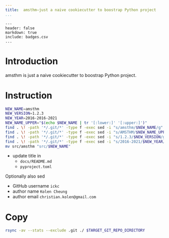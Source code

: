```yaml
---
title:	amsthm—just a naive cookiecutter to boostrap Python project
...
```


``` {.table}
---
header: false
markdown: true
include: badges.csv
...
```

# Introduction

amsthm is just a naive cookiecutter to boostrap Python project.

# Instruction

```bash
NEW_NAME=amsthm
NEW_VERSION=1.2.3
NEW_YEAR=2016-2016-2021
NEW_NAME_UPPER="$(echo $NEW_NAME | tr '[:lower:]' '[:upper:]')"
find . \! -path '*/.git/*' -type f -exec sed -i "s/amsthm/$NEW_NAME/g" {} +
find . \! -path '*/.git/*' -type f -exec sed -i "s/AMSTHM/$NEW_NAME_UPPER/g" {} +
find . \! -path '*/.git/*' -type f -exec sed -i "s/1.2.3/$NEW_VERSION/g" {} +
find . \! -path '*/.git/*' -type f -exec sed -i "s/2016-2021/$NEW_YEAR/g" {} +
mv src/amsthm "src/$NEW_NAME"
```

- update title in
    - `docs/README.md`
    - `pyproject.toml`

Optionally also sed

- GitHub username `ickc`
- author name `Kolen Cheung`
- author email `christian.kolen@gmail.com`

# Copy

```bash
rsync -av --stats --exclude .git ./ $TARGET_GIT_REPO_DIRECTORY
```
